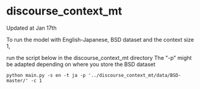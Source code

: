 # discourse_context_mt

Updated at Jan 17th

To run the model with English-Japanese, BSD dataset and the context size 1,

run the script below in the discourse_context_mt directory
The "-p" might be adapted depending on where you store the BSD dataset

```
python main.py -s en -t ja -p '../discourse_context_mt/data/BSD-master/' -c 1
```
